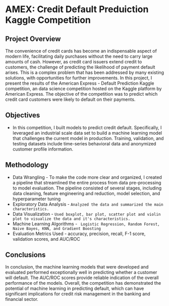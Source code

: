 # AMEX: Credit Default Preduiction Kaggle Competition

## Project Overview
The convenience of credit cards has become an indispensable aspect of modern life, facilitating daily purchases without the need to carry large amounts of cash. However, as credit card issuers extend credit to customers, the challenge of predicting the likelihood of payment default arises. This is a complex problem that has been addressed by many existing solutions, with opportunities for further improvements.
In this project, I present the results of the American Express - Default Prediction Kaggle competition, an data science competition hosted on the Kaggle platform by American Express. The objective of the competition was to predict which credit card customers were likely to default on their payments.
## Objectives
* In this competition, I built models to predict credit default. Specifically, I leveraged an industrial scale data set to build a machine learning model that challenges the current model in production. Training, validation, and testing datasets include time-series behavioral data and anonymized customer profile information.
## Methodology
- Data Wrangling - To make the code more clear and organized, I created a pipeline that streamlined the entire process from data pre-processing to model evaluation. The pipeline consisted of several stages, including data cleaning, feature engineering and reduction, model selection, and hyperparameter tuning
- Exploratory Data Analysis - `Analyzed the data and summarized the main characteristics.`
- Data Visualization - `Used boxplot, bar plot, scatter plot and violin plot to visualize the data and it's characteristics.`
- Machine Learning Algorithms - ` Logistic Regression, Random Forest, Naive Bayes, KNN, and Gradient Boosting`
- Evaluation Metrics Used -  accuracy, precision, recall, F-1 score, validation scores, and AUC/ROC
## Conclusions
In conclusion, the machine learning models that were developed and evaluated performed exceptionally well in predicting whether a customer will default. The AUC/ROC scores provide reliable indication of the overall performance of the models. Overall, the competition has demonstrated the potential of machine learning in predicting default, which can have significant implications for credit risk management in the banking and financial sector.
